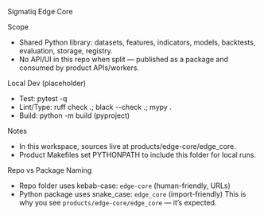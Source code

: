 Sigmatiq Edge Core

Scope
- Shared Python library: datasets, features, indicators, models, backtests, evaluation, storage, registry.
- No API/UI in this repo when split — published as a package and consumed by product APIs/workers.

Local Dev (placeholder)
- Test: pytest -q
- Lint/Type: ruff check .; black --check .; mypy .
- Build: python -m build (pyproject)

Notes
- In this workspace, sources live at products/edge-core/edge_core.
- Product Makefiles set PYTHONPATH to include this folder for local runs.

Repo vs Package Naming
- Repo folder uses kebab-case: `edge-core` (human-friendly, URLs)
- Python package uses snake_case: `edge_core` (import-friendly)
  This is why you see `products/edge-core/edge_core` — it’s expected.
